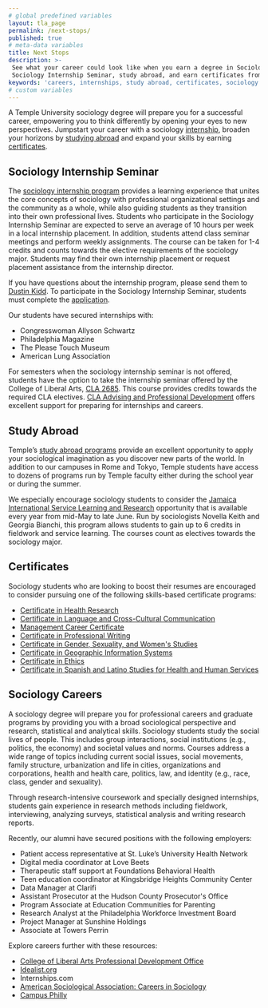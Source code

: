 ```yaml
---
# global predefined variables
layout: tla_page
permalink: /next-stops/
published: true
# meta-data variables
title: Next Stops
description: >-
 See what your career could look like when you earn a degree in Sociology from Temple University! Pursue the 
 Sociology Internship Seminar, study abroad, and earn certificates from the College of Liberal Arts.
keywords: 'careers, internships, study abroad, certificates, sociology degree'
# custom variables
---
```

A Temple University sociology degree will prepare you for a successful career, empowering you to think differently by opening your eyes to new perspectives. Jumpstart your career with a sociology [internship](#sociology-internship-seminar), broaden your horizons by [studying abroad](#study-abroad) and expand your skills by earning [certificates](#certificates).

## Sociology Internship Seminar
The [sociology internship program](https://docs.google.com/forms/d/e/1FAIpQLScOsrlG4ub7joXweqIsw0DU8eHnnrRRetQZGK6IklMB9Afzfg/viewform) provides a learning experience that unites the core concepts of sociology with professional organizational settings and the community as a whole, while also guiding students as they transition into their own professional lives. Students who participate in the Sociology Internship Seminar are expected to serve an average of 10 hours per week in a local internship placement. In addition, students attend class seminar meetings and perform weekly assignments. The course can be taken for 1-4 credits and counts towards the elective requirements of the sociology major. Students may find their own internship placement or request placement assistance from the internship director.

If you have questions about the internship program, please send them to [Dustin Kidd](mailto:dkidd@temple.edu). To participate in the Sociology Internship Seminar, students must complete the [application](https://goo.gl/forms/KOM8QrYqLtPtjk2A2).

Our students have secured internships with:
 - Congresswoman Allyson Schwartz
 - Philadelphia Magazine
 - The Please Touch Museum
 - American Lung Association

For semesters when the sociology internship seminar is not offered, students have the option to take the internship seminar offered by the College of Liberal Arts, [CLA 2685](https://liberalarts.temple.edu/advising/professional-development/internships). This course provides credits towards the required CLA electives. [CLA Advising and Professional Development](https://liberalarts.temple.edu/advising/professional-development) offers excellent support for preparing for internships and careers.

## Study Abroad
Temple’s [study abroad programs](https://studyabroad.temple.edu/) provide an excellent opportunity to apply your sociological imagination as you discover new parts of the world. In addition to our campuses in Rome and Tokyo, Temple students have access to dozens of programs run by Temple faculty either during the school year or during the summer.

We especially encourage sociology students to consider the [Jamaica International Service Learning and Research](https://studyabroad.temple.edu/sites/temple-summer-in-jamaica) opportunity that is available every year from mid-May to late June. Run by sociologists Novella Keith and Georgia Bianchi, this program allows students to gain up to 6 credits in fieldwork and service learning. The courses count as electives towards the sociology major.

## Certificates
Sociology students who are looking to boost their resumes are encouraged to consider pursuing one of the following skills-based certificate programs:

- [Certificate in Health Research](https://www.temple.edu/academics/degree-programs/health-research-certificate-undergraduate-la-hlre-cert)
- [Certificate in Language and Cross-Cultural Communication](http://bulletin.temple.edu/undergraduate/liberal-arts/certificate-programs/certificate-language-cross-cultural-communication/)
- [Management Career Certificate](http://bulletin.temple.edu/undergraduate/liberal-arts/certificate-programs/certificate-management-career/)
- [Certificate in Professional Writing](https://bulletin.temple.edu/undergraduate/liberal-arts/certificate-programs/certificate-professional-writing/)
- [Certificate in Gender, Sexuality, and Women's Studies](http://bulletin.temple.edu/undergraduate/liberal-arts/certificate-programs/certificate-gender-sexuality-womens-studies/)
- [Certificate in Geographic Information Systems](http://bulletin.temple.edu/undergraduate/liberal-arts/certificate-programs/certificate-geographic-information-systems/)
- [Certificate in Ethics](http://bulletin.temple.edu/undergraduate/liberal-arts/certificate-programs/certificate-ethics/)
- [Certificate in Spanish and Latino Studies for Health and Human Services](http://bulletin.temple.edu/undergraduate/liberal-arts/certificate-programs/certificate-spanish-latino-studies-health-human-services-professions/)

## Sociology Careers
A sociology degree will prepare you for professional careers and graduate programs by providing you with a broad sociological perspective and research, statistical and analytical skills. Sociology students study the social lives of people. This includes group interactions, social institutions (e.g., politics, the economy) and societal values and norms. Courses address a wide range of topics including current social issues, social movements, family structure, urbanization and life in cities, organizations and corporations, health and health care, politics, law, and identity (e.g., race, class, gender and sexuality).

Through research-intensive coursework and specially designed internships, students gain experience in research methods including fieldwork, interviewing, analyzing surveys, statistical analysis and writing research reports.

Recently, our alumni have secured positions with the following employers:

 - Patient access representative at St. Luke’s University Health Network
 - Digital media coordinator at Love Beets
 - Therapeutic staff support at Foundations Behavioral Health
 - Teen education coordinator at Kingsbridge Heights Community Center
 - Data Manager at Clarifi
 - Assistant Prosecutor at the Hudson County Prosecutor's Office
 - Program Associate at Education Communities for Parenting
 - Research Analyst at the Philadelphia Workforce Investment Board
 - Project Manager at Sunshine Holdings
 - Associate at Towers Perrin
 
 Explore careers further with these resources:
 
- [College of Liberal Arts Professional Development Office](https://liberalarts.temple.edu/advising/professional-development)
- [Idealist.org](https://www.idealist.org/)
- Internships.com
- [American Sociological Association: Careers in Sociology](http://www.asanet.org/career-center/careers-sociology)
- [Campus Philly](http://campusphilly.org/)
